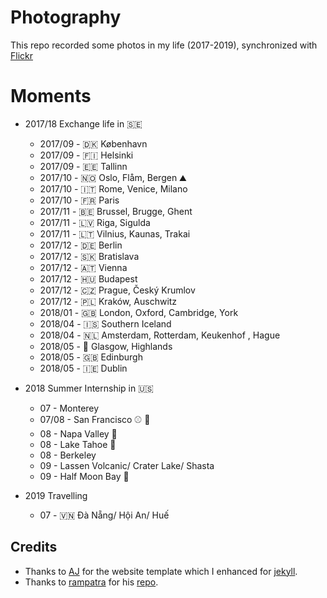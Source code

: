 # Photography
This repo recorded some photos in my life (2017-2019), synchronized with [Flickr](https://www.flickr.com/photos/147409487@N06/)

# Moments
* 2017/18 Exchange life in 🇸🇪
  * 2017/09 - 🇩🇰 København
  * 2017/09 - 🇫🇮 Helsinki
  * 2017/09 - 🇪🇪 Tallinn
  * 2017/10 - 🇳🇴 Oslo, Flåm, Bergen ⛰️
  * 2017/10 - 🇮🇹 Rome, Venice, Milano
  * 2017/10 - 🇫🇷 Paris
  * 2017/11 -  🇧🇪 Brussel, Brugge, Ghent
  * 2017/11 - 🇱🇻 Riga, Sigulda
  * 2017/11 - 🇱🇹 Vilnius, Kaunas, Trakai
  * 2017/12 - 🇩🇪 Berlin
  * 2017/12 - 🇸🇰 Bratislava
  * 2017/12 - 🇦🇹 Vienna
  * 2017/12 -  🇭🇺 Budapest
  * 2017/12 - 🇨🇿 Prague, Český Krumlov
  * 2017/12 - 🇵🇱 Kraków, Auschwitz
  * 2018/01 -  🇬🇧 London, Oxford, Cambridge, York
  * 2018/04 - 🇮🇸 Southern Iceland
  * 2018/04 - 🇳🇱 Amsterdam, Rotterdam, Keukenhof , Hague
  * 2018/05 - 🏴󠁧󠁢󠁳󠁣󠁴󠁿 Glasgow, Highlands
  * 2018/05 - 🇬🇧 Edinburgh
  * 2018/05 - 🇮🇪 Dublin

* 2018 Summer Internship in 🇺🇸
  * 07 - Monterey  
  * 07/08 - San Francisco ⚾ 🚴
  * 08 - Napa Valley 🍷
  * 08 - Lake Tahoe 🚣
  * 08 - Berkeley
  * 09 - Lassen Volcanic/ Crater Lake/ Shasta 
  * 09 - Half Moon Bay 🏇

* 2019 Travelling
  * 07 - 🇻🇳 Đà Nẵng/ Hội An/ Huế

## Credits
* Thanks to [AJ](https://twitter.com/ajlkn) for the website template which I enhanced for [jekyll](http://jekyllrb.com/).
* Thanks to [rampatra](https://github.com/rampatra) for his [repo](https://github.com/rampatra/photography).


